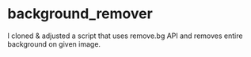 # background_remover
I cloned &amp; adjusted a script that uses remove.bg API and removes entire background on given image.
